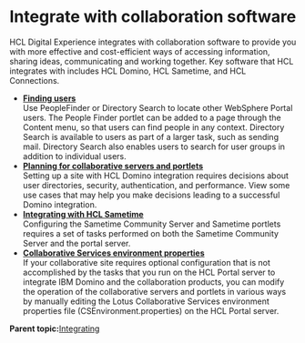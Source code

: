 # Integrate with collaboration software

HCL Digital Experience integrates with collaboration software to provide you with more effective and cost-efficient ways of accessing information, sharing ideas, communicating and working together. Key software that HCL integrates with includes HCL Domino, HCL Sametime, and HCL Connections.

-   **[Finding users ](../collab/collab_pfind_dirs.md)**  
Use PeopleFinder or Directory Search to locate other WebSphere Portal users. The People Finder portlet can be added to a page through the Content menu, so that users can find people in any context. Directory Search is available to users as part of a larger task, such as sending mail. Directory Search also enables users to search for user groups in addition to individual users.
-   **[Planning for collaborative servers and portlets ](../collab/i_domi_c_servers_plan.md)**  
Setting up a site with HCL Domino integration requires decisions about user directories, security, authentication, and performance. View some use cases that may help you make decisions leading to a successful Domino integration.
-   **[Integrating with HCL Sametime ](../collab/i_domi_t_sv_st_cfg_intro.md)**  
Configuring the Sametime Community Server and Sametime portlets requires a set of tasks performed on both the Sametime Community Server and the portal server.
-   **[Collaborative Services environment properties ](../collab/i_domi_c_csenvironment_props_intro.md)**  
If your collaborative site requires optional configuration that is not accomplished by the tasks that you run on the HCL Portal server to integrate IBM Domino and the collaboration products, you can modify the operation of the collaborative servers and portlets in various ways by manually editing the Lotus Collaborative Services environment properties file \(CSEnvironment.properties\) on the HCL Portal server.

**Parent topic:**[Integrating ](../admin-system/integrating_parent.md)

